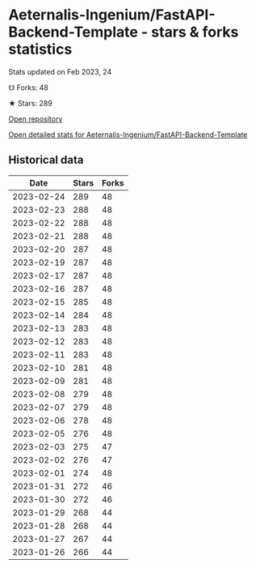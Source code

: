 # Aeternalis-Ingenium/FastAPI-Backend-Template - stars & forks statistics

Stats updated on Feb 2023, 24

☋ Forks: 48

★ Stars: 289

[Open repository](https://github.com/Aeternalis-Ingenium/FastAPI-Backend-Template)

[Open detailed stats for Aeternalis-Ingenium/FastAPI-Backend-Template](https://reviewgithub.com/rep/Aeternalis-Ingenium/FastAPI-Backend-Template)

## Historical data
| Date | Stars | Forks |
|------|-------|-------|
| 2023-02-24 | 289 | 48 | 
| 2023-02-23 | 288 | 48 | 
| 2023-02-22 | 288 | 48 | 
| 2023-02-21 | 288 | 48 | 
| 2023-02-20 | 287 | 48 | 
| 2023-02-19 | 287 | 48 | 
| 2023-02-17 | 287 | 48 | 
| 2023-02-16 | 287 | 48 | 
| 2023-02-15 | 285 | 48 | 
| 2023-02-14 | 284 | 48 | 
| 2023-02-13 | 283 | 48 | 
| 2023-02-12 | 283 | 48 | 
| 2023-02-11 | 283 | 48 | 
| 2023-02-10 | 281 | 48 | 
| 2023-02-09 | 281 | 48 | 
| 2023-02-08 | 279 | 48 | 
| 2023-02-07 | 279 | 48 | 
| 2023-02-06 | 278 | 48 | 
| 2023-02-05 | 276 | 48 | 
| 2023-02-03 | 275 | 47 | 
| 2023-02-02 | 276 | 47 | 
| 2023-02-01 | 274 | 48 | 
| 2023-01-31 | 272 | 46 | 
| 2023-01-30 | 272 | 46 | 
| 2023-01-29 | 268 | 44 | 
| 2023-01-28 | 268 | 44 | 
| 2023-01-27 | 267 | 44 | 
| 2023-01-26 | 266 | 44 | 

